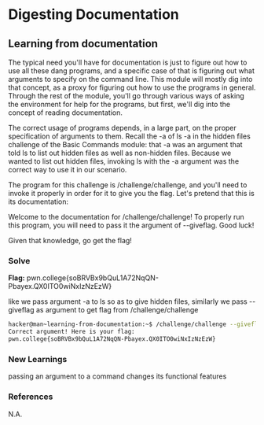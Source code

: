 # Digesting Documentation

## Learning from documentation

The typical need you'll have for documentation is just to figure out how to use all these dang programs, and a specific case of that is figuring out what arguments to specify on the command line. This module will mostly dig into that concept, as a proxy for figuring out how to use the programs in general. Through the rest of the module, you'll go through various ways of asking the environment for help for the programs, but first, we'll dig into the concept of reading documentation.

The correct usage of programs depends, in a large part, on the proper specification of arguments to them. Recall the -a of ls -a in the hidden files challenge of the Basic Commands module: that -a was an argument that told ls to list out hidden files as well as non-hidden files. Because we wanted to list out hidden files, invoking ls with the -a argument was the correct way to use it in our scenario.

The program for this challenge is /challenge/challenge, and you'll need to invoke it properly in order for it to give you the flag. Let's pretend that this is its documentation:

Welcome to the documentation for /challenge/challenge! To properly run this program, you will need to pass it the argument of --giveflag. Good luck!

Given that knowledge, go get the flag!

### Solve
**Flag:** pwn.college{soBRVBx9bQuL1A72NqQN-Pbayex.QX0ITO0wiNxIzNzEzW}

like we pass argument -a to ls so as to give hidden files, similarly we pass --giveflag as argument to get flag from /challenge/challenge

```bash
hacker@man~learning-from-documentation:~$ /challenge/challenge --giveflag
Correct argument! Here is your flag:
pwn.college{soBRVBx9bQuL1A72NqQN-Pbayex.QX0ITO0wiNxIzNzEzW}
```

### New Learnings
passing an argument to a command changes its functional features

### References 
N.A.
